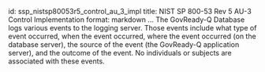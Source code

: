 id: ssp_nistsp80053r5_control_au_3_impl
title: NIST SP 800-53 Rev 5 AU-3 Control Implementation
format: markdown
...
The GovReady-Q Database logs various events to the logging server. Those events include
what type of event occurred, when the event occurred, where the event occurred (on the
database server), the source of the event (the GovReady-Q application server), and the
outcome of the event. No individuals or subjects are associated with these events.
